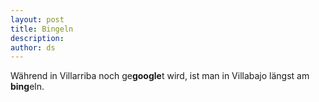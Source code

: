 ```yaml
---
layout: post
title: Bingeln
description:
author: ds
---
```


Während in Villarriba noch ge**google**t wird, ist man in Villabajo längst am **bing**eln.
